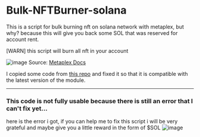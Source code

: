 # Bulk-NFTBurner-solana


This is a script for bulk burning nft on solana network with metaplex, but why? because this will give you back some SOL that was reserved for account rent.

[WARN] this script will burn all nft in your account

![image](https://user-images.githubusercontent.com/24309806/222963853-2a854831-9cb6-4613-9ee8-03ff215c7c31.png)
Source: [Metaplex Docs](https://docs.metaplex.com/guides/burn-nfts)

I copied some code from [this repo](https://github.com/Swertin/BulkNftBurnTool) and fixed it so that it is compatible with the latest version of the module.

----------------

### This code is not fully usable because there is still an error that I can't fix yet...

here is the error i got, if you can help me to fix this script i will be very grateful and maybe give you a little reward in the form of $SOL
![image](https://user-images.githubusercontent.com/24309806/222964016-e6b4dd7e-edbc-47e3-b7d9-c92a49d2eaa6.png)
